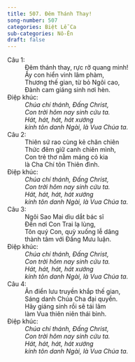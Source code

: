 ```yaml
---
title: 507. Đêm Thánh Thay!
song-number: 507
categories: Biệt Lễ Ca
sub-categories: Nô-Ên
draft: false
---
```

<dl><dt>Câu 1:</dt><dd data-verse="1">Đêm thánh thay, rực rỡ quang minh! <br/>Ấy con hiển vinh lâm phàm, <br/>Thương thế gian, từ bỏ Ngôi cao, <br/>Đành cam giáng sinh nơi hèn. </dd><dt>Điệp khúc:</dt><dd data-chorus="1"><em>Chúa chí thánh, Đấng Christ, <br/>Con trời hôm nay sinh cứu ta. <br/>Hát, hát, hát, hát xướng <br/>kính tôn danh Ngài, là Vua Chúa ta. </em></dd><dt>Câu 2:</dt><dd data-verse="2">Thiên sứ rao cùng kẻ chăn chiên <br/>Thức đêm giữ canh chiên mình, <br/>Con trẻ thơ nằm máng cỏ kia <br/>là Cha Chí tôn Thiên đình. </dd><dt>Điệp khúc:</dt><dd data-chorus="1"><em>Chúa chí thánh, Đấng Christ, <br/>Con trời hôm nay sinh cứu ta. <br/>Hát, hát, hát, hát xướng <br/>kính tôn danh Ngài, là Vua Chúa ta. </em></dd><dt>Câu 3:</dt><dd data-verse="3">Ngôi Sao Mai dìu dắt bác sĩ <br/>Đến nơi Con Trai lạ lùng, <br/>Tôn quý Con, quỳ xuống lễ dâng <br/>thành tâm với Đấng Mưu luận. </dd><dt>Điệp khúc:</dt><dd data-chorus="1"><em>Chúa chí thánh, Đấng Christ, <br/>Con trời hôm nay sinh cứu ta. <br/>Hát, hát, hát, hát xướng <br/>kính tôn danh Ngài, là Vua Chúa ta. </em></dd><dt>Câu 4:</dt><dd data-verse="4">Ân điển lưu truyền khắp thế gian, <br/>Sáng danh Chúa Cha đại quyền. <br/>Hãy giáng sinh rồi sẽ tái lâm <br/>làm Vua thiên niên thái bình. </dd><dt>Điệp khúc:</dt><dd data-chorus="1"><em>Chúa chí thánh, Đấng Christ, <br/>Con trời hôm nay sinh cứu ta. <br/>Hát, hát, hát, hát xướng <br/>kính tôn danh Ngài, là Vua Chúa ta. </em></dd></dl>